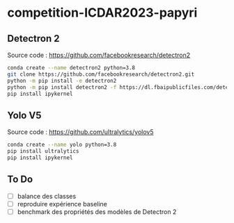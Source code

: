 # competition-ICDAR2023-papyri

## Detectron 2

Source code : https://github.com/facebookresearch/detectron2

```bash
conda create --name detectron2 python=3.8
git clone https://github.com/facebookresearch/detectron2.git
python -m pip install -e detectron2
python -m pip install detectron2 -f https://dl.fbaipublicfiles.com/detectron2/wheels/cu111/torch1.8/index.html
pip install ipykernel
```

## Yolo V5

Source code : https://github.com/ultralytics/yolov5

```bash
conda create --name yolo python=3.8
pip install ultralytics
pip install ipykernel
```

## To Do

- [ ] balance des classes
- [ ] reproduire expérience baseline
- [ ] benchmark des propriétés des modèles de Detectron 2
